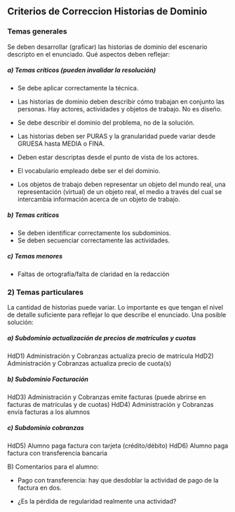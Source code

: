 ## Criterios de Correccion Historias de Dominio

### Temas generales
Se deben desarrollar (graficar) las historias de dominio del escenario descripto en el enunciado. Qué aspectos deben reflejar:
##### a) Temas críticos (pueden invalidar la resolución)
- Se debe aplicar correctamente la técnica. 

- Las historias de dominio deben describir cómo trabajan en conjunto las personas. Hay actores, actividades y objetos de trabajo. No es diseño.
- Se debe describir el dominio del problema, no de la solución. 
- Las historias deben ser PURAS y la granularidad puede variar desde GRUESA hasta MEDIA o FINA.
- Deben estar descriptas desde el punto de vista de los actores.
- El vocabulario empleado debe ser el del dominio.
- Los objetos de trabajo deben representar un objeto del mundo real, una representación (virtual) de un objeto real, el medio a través del cual se intercambia información acerca de un objeto de trabajo. 
##### b) Temas críticos
- Se deben identificar correctamente los subdominios.
- Se deben secuenciar correctamente las actividades.
##### c) Temas menores
- Faltas de ortografía/falta de claridad en la redacción

### 2) Temas particulares
La cantidad de historias puede variar. Lo importante es que tengan el nivel de detalle suficiente para reflejar lo que describe el enunciado. Una posible solución:
##### a) Subdominio actualización de precios de matrículas y cuotas
HdD1) Administración y Cobranzas actualiza precio de matrícula
HdD2) Administración y Cobranzas actualiza precio de cuota(s)
##### b) Subdominio Facturación
HdD3) Administración y Cobranzas emite facturas (puede abrirse en facturas de matrículas y de cuotas) 
HdD4) Administración y Cobranzas envía facturas a los alumnos
##### c) Subdominio cobranzas
HdD5) Alumno paga factura con tarjeta (crédito/débito)
HdD6) Alumno paga factura con transferencia bancaria

B) Comentarios para el alumno:

- Pago con transferencia: hay que desdoblar la actividad de pago de la factura en dos.

- ¿Es la pérdida de regularidad realmente una actividad?


